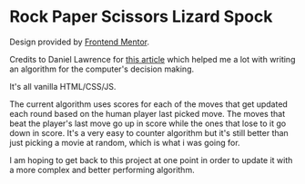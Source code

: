 # Rock Paper Scissors Lizard Spock

Design provided by [Frontend Mentor](https://www.frontendmentor.io/challenges/rock-paper-scissors-game-pTgwgvgH).

Credits to Daniel Lawrence for [this article](https://daniel.lawrence.lu/programming/rps/) which helped me a lot with writing an algorithm for the computer's decision making.

It's all vanilla HTML/CSS/JS. 

The current algorithm uses scores for each of the moves that get updated each round based on the human player last picked move.
The moves that beat the player's last move go up in score while the ones that lose to it go down in score.
It's a very easy to counter algorithm but it's still better than just picking a movie at random, which is what i was going for.

I am hoping to get back to this project at one point in order to update it with a more complex and better performing algorithm.
